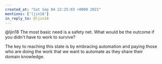 ```yaml
---
created_at: "Sat Sep 04 22:25:03 +0000 2021"
mentions: ['ljin18']
in_reply_to: @ljin18
---
```


@ljin18 The most basic need is a safety net. What would be the outcome if you didn't have to work to survive?

The key to reaching this state is by embracing automation and paying those who are doing the work that we want to automate as they share their domain knowledge.
